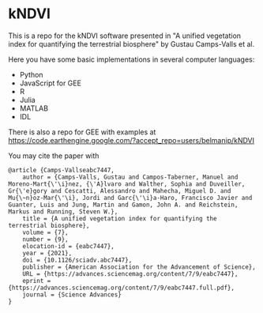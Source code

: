 # kNDVI
This is a repo for the kNDVI software presented in "A unified vegetation index for quantifying the terrestrial biosphere" by Gustau Camps-Valls et al.

Here you have some basic implementations in several computer languages:

- Python
- JavaScript for GEE
- R
- Julia
- MATLAB
- IDL

There is also a repo for GEE with examples at https://code.earthengine.google.com/?accept_repo=users/belmanip/kNDVI

You may cite the paper with
```
@article {Camps-Vallseabc7447,
	author = {Camps-Valls, Gustau and Campos-Taberner, Manuel and Moreno-Mart{\'\i}nez, {\'A}lvaro and Walther, Sophia and Duveiller, Gr{\'e}gory and Cescatti, Alessandro and Mahecha, Miguel D. and Mu{\~n}oz-Mar{\'\i}, Jordi and Garc{\'\i}a-Haro, Francisco Javier and Guanter, Luis and Jung, Martin and Gamon, John A. and Reichstein, Markus and Running, Steven W.},
	title = {A unified vegetation index for quantifying the terrestrial biosphere},
	volume = {7},
	number = {9},
	elocation-id = {eabc7447},
	year = {2021},
	doi = {10.1126/sciadv.abc7447},
	publisher = {American Association for the Advancement of Science},
	URL = {https://advances.sciencemag.org/content/7/9/eabc7447},
	eprint = {https://advances.sciencemag.org/content/7/9/eabc7447.full.pdf},
	journal = {Science Advances}
}
```
